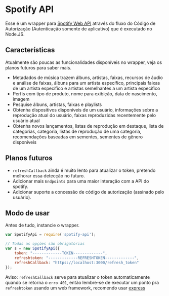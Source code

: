 # Spotify API

Esse é um wrapper para [Spotify Web API](https://developer.spotify.com/web-api/) através do fluxo do Código de Autorização (Autenticação somente de aplicativo) que é executado no Node.JS.

## Características

Atualmente são poucas as funcionalidades disponíveis no wrapper, veja os planos futuros para saber mais.

* Metadados de música trazem álbuns, artistas, faixas, recursos de áudio e análise de faixas, álbuns para um artista específico, principais faixas de um artista específico e artistas semelhantes a um artista específico
* Perfis com tipo de produto, nome para exibição, data de nascimento, imagem
* Pesquise álbuns, artistas, faixas e playlists
* Obtenha dispositivos disponíveis de um usuário, informações sobre a reprodução atual do usuário, faixas reproduzidas recentemente pelo usuário atual
* Obtenha novos lançamentos, listas de reprodução em destaque, lista de categorias, categoria, listas de reprodução de uma categoria, recomendações baseadas em sementes, sementes de gênero disponíveis

## Planos futuros

* `refreshCallback` ainda é muito lento para atualizar o token, pretendo melhorar essa detecção no futuro.
* Adicionar mais `Endpoints` para uma maior interação com a API do spotify.
* Adicionar suporte a concessão de código de autorização (assinado pelo usuário).

## Modo de usar

Antes de tudo, instancie o wrapper.

```javascript
var SpotifyApi = require('spotify-api');

// Todas as opções são obrigatórias
var s = new SpotifyApi({
    token: "-------------TOKEN-------------",
    refreshtoken: "-------------REFRESHTOKEN-------------",
    refreshCallback: "https://localhost:3000/refresh_token"
});
```

Aviso: `refreshCallback` serve para atualizar o token automaticamente quando se retorna o `erro 401`, então lembre-se de executar um ponto pra `refreshtoken` usando um web framework, recomendo usar [express](https://github.com/expressjs/express)